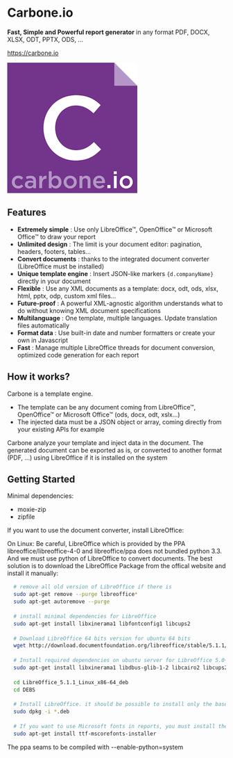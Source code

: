 Carbone.io
==========
**Fast, Simple and Powerful report generator** in any format PDF, DOCX, XLSX, ODT, PPTX, ODS, ...

https://carbone.io

![Carbone.io Icon](./doc/carbone_icon_small.png)


Features
--------

- **Extremely simple** : Use only LibreOffice™, OpenOffice™ or Microsoft Office™ to draw your report
- **Unlimited design** : The limit is your document editor: pagination, headers, footers, tables...
- **Convert documents** : thanks to the integrated document converter (LibreOffice must be installed)
- **Unique template engine** : Insert JSON-like markers `{d.companyName}` directly in your document
- **Flexible** : Use any XML documents as a template: docx, odt, ods, xlsx, html, pptx, odp, custom xml files...
- **Future-proof** : A powerful XML-agnostic algorithm understands what to do without knowing XML document specifications
- **Multilanguage** : One template, multiple languages. Update translation files automatically
- **Format data** : Use built-in date and number formatters or create your own in Javascript
- **Fast** : Manage multiple LibreOffice threads for document conversion, optimized code generation for each report


How it works?
-------------

Carbone is a template engine.

- The template can be any document coming from LibreOffice™, OpenOffice™ or Microsoft Office™  (ods, docx, odt, xslx...)
- The injected data must be a JSON object or array, coming directly from your existing APIs for example

Carbone analyze your template and inject data in the document. The generated document can be exported as is, or converted to another format (PDF, ...) using LibreOffice if it is installed on the system


Getting Started
---------------

Minimal dependencies: 
- moxie-zip 
- zipfile

If you want to use the document converter, install LibreOffice:

On Linux:
Be careful, LibreOffice which is provided by the PPA libreoffice/libreoffice-4-0 and libreoffice/ppa does not bundled python 3.3. And we must use python of LibreOffice to convert documents. The best solution is to download the LibreOffice Package from the offical website and install it manually:

```bash
  # remove all old version of LibreOffice if there is
  sudo apt-get remove --purge libreoffice*
  sudo apt-get autoremove --purge

  # install minimal dependencies for LibreOffice
  sudo apt-get install libxinerama1 libfontconfig1 libcups2

  # Download LibreOffice 64 bits version for ubuntu 64 bits
  wget http://download.documentfoundation.org/libreoffice/stable/5.1.1/deb/x86_64/LibreOffice_5.1.1_Linux_x86-64_deb.tar.gz

  # Install required dependencies on ubuntu server for LibreOffice 5.0+
  sudo apt-get install libxinerama1 libdbus-glib-1-2 libcairo2 libcups2 libglu1-mesa libsm6

  cd LibreOffice_5.1.1_Linux_x86-64_deb
  cd DEBS

  # Install LibreOffice. it should be possible to install only the base but I'm not sure
  sudo dpkg -i *.deb

  # If you want to use Microsoft fonts in reports, you must install the fonts on the server (Andale Mono, Arial Black, Arial, Comic Sans MS, Courier New, Georgia, Impact,Times New Roman, Trebuchet, Verdana,Webdings)
  sudo apt-get install ttf-mscorefonts-installer
```
The ppa seams to be compiled with  --enable-python=system




